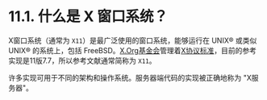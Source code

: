 # 11.1. 什么是 X 窗口系统？

X窗口系统（通常为 `X11`）是最广泛使用的窗口系统，能够运行在 UNIX® 或类似 UNIX® 的系统上，包括 FreeBSD。[X.Org基金会](http://www.x.org/wiki/)管理着[X协议标准](http://en.wikipedia.org/wiki/X_Window_System_core_protocol)，目前的参考实现是11版7.7，所以参考文献通常简称为 `X11`。

许多实现可用于不同的架构和操作系统。服务器端代码的实现被正确地称为 "X服务器"。
